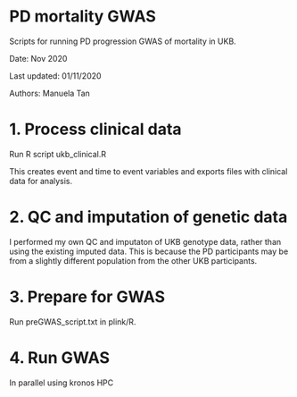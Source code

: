 # PD mortality GWAS
Scripts for running PD progression GWAS of mortality in UKB.

Date: Nov 2020

Last updated: 01/11/2020

Authors: Manuela Tan

# 1. Process clinical data

Run R script ukb_clinical.R

This creates event and time to event variables and exports files with clinical data for analysis.

# 2. QC and imputation of genetic data

I performed my own QC and imputaton of UKB genotype data, rather than using the existing imputed data. This is because the PD participants may be from a slightly different population from the other UKB participants.

# 3. Prepare for GWAS

Run preGWAS_script.txt in plink/R.

# 4. Run GWAS

In parallel using kronos HPC
